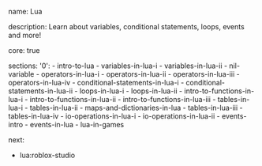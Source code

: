 name: Lua

description: Learn about variables, conditional statements, loops, events and more!

core: true

sections:
  '0':
    - intro-to-lua
    - variables-in-lua-i
    - variables-in-lua-ii
    - nil-variable
    - operators-in-lua-i
    - operators-in-lua-ii
    - operators-in-lua-iii
    - operators-in-lua-iv
    - conditional-statements-in-lua-i
    - conditional-statements-in-lua-ii
    - loops-in-lua-i
    - loops-in-lua-ii
    - intro-to-functions-in-lua-i
    - intro-to-functions-in-lua-ii
    - intro-to-functions-in-lua-iii
    - tables-in-lua-i
    - tables-in-lua-ii
    - maps-and-dictionaries-in-lua
    - tables-in-lua-iii
    - tables-in-lua-iv
    - io-operations-in-lua-i
    - io-operations-in-lua-ii
    - events-intro
    - events-in-lua
    - lua-in-games

next:
  - lua:roblox-studio